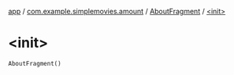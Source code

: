 [app](../../index.md) / [com.example.simplemovies.amount](../index.md) / [AboutFragment](index.md) / [&lt;init&gt;](./-init-.md)

# &lt;init&gt;

`AboutFragment()`